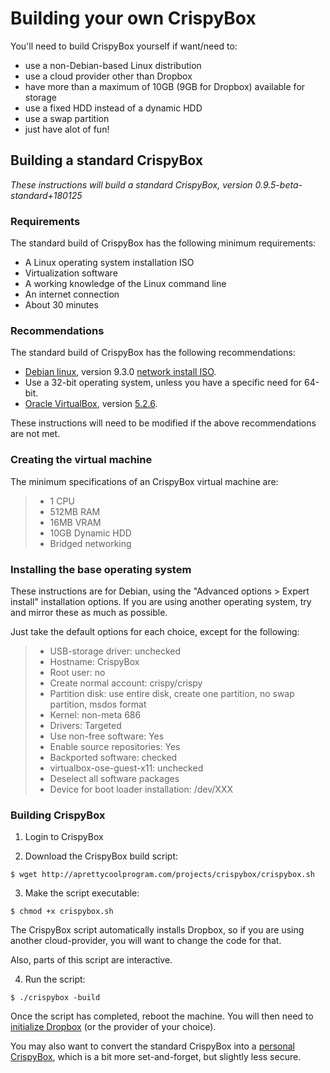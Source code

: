 # Building your own CrispyBox
You'll need to build CrispyBox yourself if want/need to:
* use a non-Debian-based Linux distribution
* use a cloud provider other than Dropbox
* have more than a maximum of 10GB (9GB for Dropbox) available for storage
* use a fixed HDD instead of a dynamic HDD
* use a swap partition
* just have alot of fun!

## Building a standard CrispyBox
*These instructions will build a standard CrispyBox, version 0.9.5-beta-standard+180125*

### Requirements
The standard build of CrispyBox has the following minimum requirements:
* A Linux operating system installation ISO
* Virtualization software
* A working knowledge of the Linux command line
* An internet connection
* About 30 minutes

### Recommendations
The standard build of CrispyBox has the following recommendations:
* [Debian linux](https://www.debian.org), version 9.3.0 [network install ISO](https://www.debian.org/CD/netinst/).
* Use a 32-bit operating system, unless you have a specific need for 64-bit.
* [Oracle VirtualBox](https://www.virtualbox.org/), version [5.2.6](http://download.virtualbox.org/virtualbox/5.2.6/).

These instructions will need to be modified if the above recommendations are not met.

### Creating the virtual machine
The minimum specifications of an CrispyBox virtual machine are:
> * 1 CPU
> * 512MB RAM
> * 16MB VRAM
> * 10GB Dynamic HDD
> * Bridged networking

### Installing the base operating system
These instructions are for Debian, using the "Advanced options > Expert install" installation options. If you are using another operating system, try and mirror these as much as possible.

Just take the default options for each choice, except for the following:
> * USB-storage driver: unchecked
> * Hostname: CrispyBox
> * Root user: no
> * Create normal account: crispy/crispy
> * Partition disk: use entire disk, create one partition, no swap partition, msdos format
> * Kernel: non-meta 686 
> * Drivers: Targeted
> * Use non-free software: Yes
> * Enable source repositories: Yes
> * Backported software: checked
> * virtualbox-ose-guest-x11: unchecked
> * Deselect all software packages
> * Device for boot loader installation: /dev/XXX

### Building CrispyBox

1. Login to CrispyBox

2. Download the CrispyBox build script:
```shell
$ wget http://aprettycoolprogram.com/projects/crispybox/crispybox.sh
```

3. Make the script executable:
```shell
$ chmod +x crispybox.sh
```

The CrispyBox script automatically installs Dropbox, so if you are using another cloud-provider, you will want to change the code for that.

Also, parts of this script are interactive.

4. Run the script:
```shell
$ ./crispybox -build
```

Once the script has completed, reboot the machine. You will then need to [initialize Dropbox](https://github.com/APrettyCoolProgram/CrispyBox/blob/master/Get_official.md) (or the provider of your choice).

You may also want to convert the standard CrispyBox into a [personal CrispyBox](https://github.com/APrettyCoolProgram/CrispyBox/blob/master/Get_official.md), which is a bit more set-and-forget, but slightly less secure.

